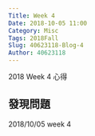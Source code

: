 ```yaml
---
Title: Week 4
Date: 2018-10-05 11:00
Category: Misc
Tags: 2018Fall
Slug: 40623118-Blog-4
Author: 40623118
---
```


2018 Week 4 心得

<!-- PELICAN_END_SUMMARY -->

發現問題
----

2018/10/05 week 4

